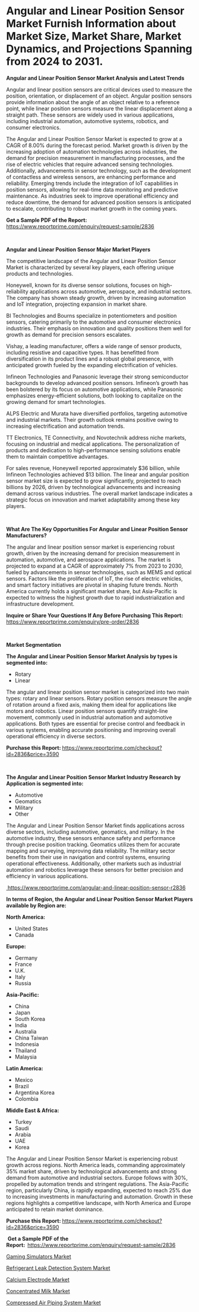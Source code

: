 <p><h1>Angular and Linear Position Sensor Market Furnish Information about Market Size, Market Share, Market Dynamics, and Projections Spanning from 2024 to 2031.</h1></p><p><strong>Angular and Linear Position Sensor Market Analysis and Latest Trends</strong></p>
<p><p>Angular and linear position sensors are critical devices used to measure the position, orientation, or displacement of an object. Angular position sensors provide information about the angle of an object relative to a reference point, while linear position sensors measure the linear displacement along a straight path. These sensors are widely used in various applications, including industrial automation, automotive systems, robotics, and consumer electronics.</p><p>The Angular and Linear Position Sensor Market is expected to grow at a CAGR of 8.00% during the forecast period. Market growth is driven by the increasing adoption of automation technologies across industries, the demand for precision measurement in manufacturing processes, and the rise of electric vehicles that require advanced sensing technologies. Additionally, advancements in sensor technology, such as the development of contactless and wireless sensors, are enhancing performance and reliability. Emerging trends include the integration of IoT capabilities in position sensors, allowing for real-time data monitoring and predictive maintenance. As industries seek to improve operational efficiency and reduce downtime, the demand for advanced position sensors is anticipated to escalate, contributing to robust market growth in the coming years.</p></p>
<p><strong>Get a Sample PDF of the Report:&nbsp;</strong> <a href="https://www.reportprime.com/enquiry/request-sample/2836">https://www.reportprime.com/enquiry/request-sample/2836</a></p>
<p>&nbsp;</p>
<p><strong>Angular and Linear Position Sensor Major Market Players</strong></p>
<p><p>The competitive landscape of the Angular and Linear Position Sensor Market is characterized by several key players, each offering unique products and technologies. </p><p>Honeywell, known for its diverse sensor solutions, focuses on high-reliability applications across automotive, aerospace, and industrial sectors. The company has shown steady growth, driven by increasing automation and IoT integration, projecting expansion in market share.</p><p>BI Technologies and Bourns specialize in potentiometers and position sensors, catering primarily to the automotive and consumer electronics industries. Their emphasis on innovation and quality positions them well for growth as demand for precision sensors escalates.</p><p>Vishay, a leading manufacturer, offers a wide range of sensor products, including resistive and capacitive types. It has benefitted from diversification in its product lines and a robust global presence, with anticipated growth fueled by the expanding electrification of vehicles.</p><p>Infineon Technologies and Panasonic leverage their strong semiconductor backgrounds to develop advanced position sensors. Infineon’s growth has been bolstered by its focus on automotive applications, while Panasonic emphasizes energy-efficient solutions, both looking to capitalize on the growing demand for smart technologies.</p><p>ALPS Electric and Murata have diversified portfolios, targeting automotive and industrial markets. Their growth outlook remains positive owing to increasing electrification and automation trends.</p><p>TT Electronics, TE Connectivity, and Novotechnik address niche markets, focusing on industrial and medical applications. The personalization of products and dedication to high-performance sensing solutions enable them to maintain competitive advantages.</p><p>For sales revenue, Honeywell reported approximately $36 billion, while Infineon Technologies achieved $13 billion. The linear and angular position sensor market size is expected to grow significantly, projected to reach billions by 2026, driven by technological advancements and increasing demand across various industries. The overall market landscape indicates a strategic focus on innovation and market adaptability among these key players.</p></p>
<p>&nbsp;</p>
<p><strong>What Are The Key Opportunities For Angular and Linear Position Sensor Manufacturers?</strong></p>
<p><p>The angular and linear position sensor market is experiencing robust growth, driven by the increasing demand for precision measurement in automation, automotive, and aerospace applications. The market is projected to expand at a CAGR of approximately 7% from 2023 to 2030, fueled by advancements in sensor technologies, such as MEMS and optical sensors. Factors like the proliferation of IoT, the rise of electric vehicles, and smart factory initiatives are pivotal in shaping future trends. North America currently holds a significant market share, but Asia-Pacific is expected to witness the highest growth due to rapid industrialization and infrastructure development.</p></p>
<p><strong>Inquire or Share Your Questions If Any Before Purchasing This Report:</strong> <a href="https://www.reportprime.com/enquiry/pre-order/2836">https://www.reportprime.com/enquiry/pre-order/2836</a></p>
<p>&nbsp;</p>
<p><strong>Market Segmentation</strong></p>
<p><strong>The Angular and Linear Position Sensor Market Analysis by types is segmented into:</strong></p>
<p><ul><li>Rotary</li><li>Linear</li></ul></p>
<p><p>The angular and linear position sensor market is categorized into two main types: rotary and linear sensors. Rotary position sensors measure the angle of rotation around a fixed axis, making them ideal for applications like motors and robotics. Linear position sensors quantify straight-line movement, commonly used in industrial automation and automotive applications. Both types are essential for precise control and feedback in various systems, enabling accurate positioning and improving overall operational efficiency in diverse sectors.</p></p>
<p><strong>Purchase this Report:&nbsp;</strong><a href="https://www.reportprime.com/checkout?id=2836&price=3590">https://www.reportprime.com/checkout?id=2836&price=3590</a></p>
<p>&nbsp;</p>
<p><strong>The Angular and Linear Position Sensor Market Industry Research by Application is segmented into:</strong></p>
<p><ul><li>Automotive</li><li>Geomatics</li><li>Military</li><li>Other</li></ul></p>
<p><p>The Angular and Linear Position Sensor Market finds applications across diverse sectors, including automotive, geomatics, and military. In the automotive industry, these sensors enhance safety and performance through precise position tracking. Geomatics utilizes them for accurate mapping and surveying, improving data reliability. The military sector benefits from their use in navigation and control systems, ensuring operational effectiveness. Additionally, other markets such as industrial automation and robotics leverage these sensors for better precision and efficiency in various applications.</p></p>
<p><a href="https://www.reportprime.com/angular-and-linear-position-sensor-r2836">&nbsp;https://www.reportprime.com/angular-and-linear-position-sensor-r2836</a></p>
<p><strong>In terms of Region, the Angular and Linear Position Sensor Market Players available by Region are:</strong></p>
<p>
    <p> <strong> North America: </strong>
        <ul>
            <li>United States</li>
            <li>Canada</li>
        </ul>
        </p> 
    <p> <strong> Europe: </strong>
        <ul>
            <li>Germany</li>
            <li>France</li>
            <li>U.K.</li>
            <li>Italy</li>
            <li>Russia</li>
        </ul>
        </p> 
    <p> <strong> Asia-Pacific: </strong>
        <ul>
            <li>China</li>
            <li>Japan</li>
            <li>South Korea</li>
            <li>India</li>
            <li>Australia</li>
            <li>China Taiwan</li>
            <li>Indonesia</li>
            <li>Thailand</li>
            <li>Malaysia</li>
        </ul>
        </p> 
    <p> <strong> Latin America: </strong>
        <ul>
            <li>Mexico</li>
            <li>Brazil</li>
            <li>Argentina Korea</li>
            <li>Colombia</li>
        </ul>
        </p> 
    <p> <strong> Middle East & Africa: </strong>
        <ul>
            <li>Turkey</li>
            <li>Saudi</li>
            <li>Arabia</li>
            <li>UAE</li>
            <li>Korea</li>
        </ul>
    </p>
    </p>
<p><p>The Angular and Linear Position Sensor Market is experiencing robust growth across regions. North America leads, commanding approximately 35% market share, driven by technological advancements and strong demand from automotive and industrial sectors. Europe follows with 30%, propelled by automation trends and stringent regulations. The Asia-Pacific region, particularly China, is rapidly expanding, expected to reach 25% due to increasing investments in manufacturing and automation. Growth in these regions highlights a competitive landscape, with North America and Europe anticipated to retain market dominance.</p></p>
<p><strong>Purchase this Report: </strong><a href="https://www.reportprime.com/checkout?id=2836&price=3590">https://www.reportprime.com/checkout?id=2836&price=3590</a></p>
<p>&nbsp;<strong>Get a Sample PDF of the Report:&nbsp;&nbsp;</strong><a href="https://www.reportprime.com/enquiry/request-sample/2836">https://www.reportprime.com/enquiry/request-sample/2836</a></p>
<p><strong></strong></p>
<p><p><a href="https://github.com/ParvinKhatun77/Market-Research-Report-List-1/blob/main/gaming-simulators-market.md">Gaming Simulators Market</a></p><p><a href="https://issuu.com/reportprime-2/docs/refrigerant-leak-detection-system-m_582ca9986a8141">Refrigerant Leak Detection System Market</a></p><p><a href="https://github.com/GraceTurner587/Market-Research-Report-List-1/blob/main/calcium-electrode-market.md">Calcium Electrode Market</a></p><p><a href="https://www.linkedin.com/pulse/what-influencing-future-concentrated-milk-market-insights-growth-lzyae?trackingId=rbxCKbPUToCDhAFfniwQGA%3D%3D">Concentrated Milk Market</a></p><p><a href="https://issuu.com/reportprime-2/docs/compressed-air-piping-system-market_a0e8f32da26f2c">Compressed Air Piping System Market</a></p></p>
